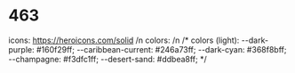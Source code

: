 # 463

icons: https://heroicons.com/solid
/n
colors:
/n
/* colors (light):
--dark-purple: #160f29ff;
--caribbean-current: #246a73ff;
--dark-cyan: #368f8bff;
--champagne: #f3dfc1ff;
--desert-sand: #ddbea8ff;
*/ 
